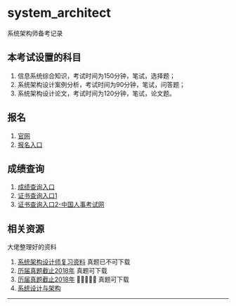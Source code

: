 # system_architect

系统架构师备考记录

## 本考试设置的科目

1. 信息系统综合知识，考试时间为150分钟，笔试，选择题；
2. 系统架构设计案例分析，考试时间为90分钟，笔试，问答题；
3. 系统架构设计论文，考试时间为120分钟，笔试，论文题。

## 报名

1. [官网](https://www.ruankao.org.cn/)
2. [报名入口](https://bm.ruankao.org.cn/sign/welcome)

## 成绩查询

1. [成绩查询入口](https://query.ruankao.org.cn/score/main)
2. [证书查询入口1](https://query.ruankao.org.cn/certificate/main)
3. [证书查询入口2-中国人事考试网](http://www.cpta.com.cn/certQuery.html)

## 相关资源

大佬整理好的资料

1. [系统架构设计师复习资料](https://github.com/xxlllq/system_architect) 真题已不可下载
2. [历届真题截止2018年](https://github.com/jockiewong/exam-system-architect) 真题可下载
3. [历届真题截止2018年](https://github.com/gitlfc163/SystemArchitect) 🌟🌟🌟🌟🌟 真题可下载
4. [系统设计与架构](https://github.com/puncsky/system-design-and-architecture)

---
